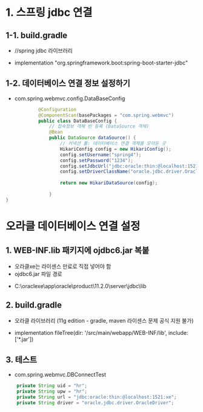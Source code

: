 # 1. 스프링 jdbc 연결
## 1-1. build.gradle
- //spring jdbc 라이브러리
 + implementation "org.springframework.boot:spring-boot-starter-jdbc"

## 1-2. 데이터베이스 연결 정보 설정하기
- com.spring.webmvc.config.DataBaseConfig
```java
            @Configuration
            @ComponentScan(basePackages = "com.spring.webmvc")
            public class DataBaseConfig {
                // 접속정보 객체 빈 등록 (DataSource 객체)
                @Bean
                public DataSource dataSource() {
                    // 커넥션 풀: 데이터베이스 연결 객체를 모아둔 곳
                    HikariConfig config = new HikariConfig();
                    config.setUsername("spring4");
                    config.setPassword("1234");
                    config.setJdbcUrl("jdbc:oracle:thin:@localhost:1521:xe");
                    config.setDriverClassName("oracle.jdbc.driver.OracleDriver");
            
                    return new HikariDataSource(config);
            
                }
}
```












# 오라클 데이터베이스 연결 설정
## 1. WEB-INF.lib 패키지에 ojdbc6.jar 복붙
- 오라클xe는 라이센스 만료로 직접 넣어야 함
- ojdbc6.jar 파일 경로
 + C:\oraclexe\app\oracle\product\11.2.0\server\jdbc\lib
 
## 2. build.gradle
- 오라클 라이브러리 (11g edition - gradle, maven 라이센스 문제 공식 지원 불가)
 + implementation fileTree(dir: '/src/main/webapp/WEB-INF/lib', include: ['*.jar'])

## 3. 테스트
- com.spring.webmvc.DBConnectTest
```java
    private String uid = "hr";
    private String upw = "hr";
    private String url = "jdbc:oracle:thin:@localhost:1521:xe";
    private String driver = "oracle.jdbc.driver.OracleDriver";

```

